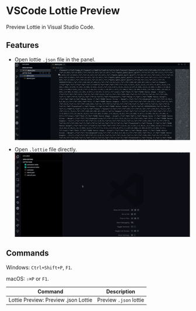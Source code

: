 # VSCode Lottie Preview

Preview Lottie in Visual Studio Code.

## Features

- Open lottie `.json` file in the panel.
  ![feature 1](media/images/vscode-lottie-preview-feature-1.gif)

- Open `.lottie` file directly.
  ![feature 2](media/images/vscode-lottie-preview-feature-2.gif)

## Commands

Windows: `Ctrl+Shift+P`, `F1`.

macOS: `⇧⌘P` or `F1`.

| Command                              | Description            |
| ------------------------------------ | ---------------------- |
| Lottie Preview: Preview .json Lottie | Preview `.json` lottie |
